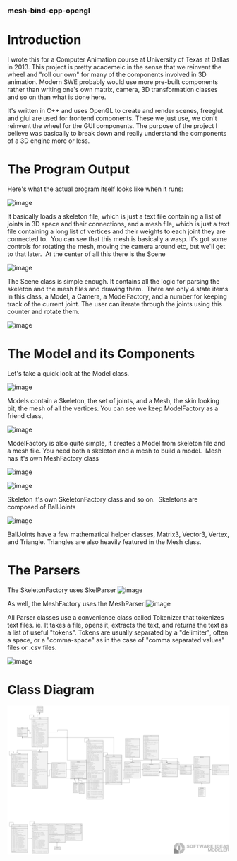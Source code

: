 ### mesh-bind-cpp-opengl

# Introduction
I wrote this for a Computer Animation course at University of Texas at Dallas in 2013. This project is pretty academeic in the sense that we reinvent the wheel and "roll our own" for many of the components involved in 3D animation. Modern SWE probably would use more pre-built components rather than writing one's own matrix, camera, 3D transformation classes and so on than what is done here. </br>

It's written in C++ and uses OpenGL to create and render scenes, freeglut and glui are used for frontend components. These we just use, we don't reinvent the wheel for the GUI components. The purpose of the project I believe was basically to break down and really understand the components of a 3D engine more or less. 

# The Program Output
Here's what the actual program itself looks like when it runs:

![image](https://user-images.githubusercontent.com/1289702/174928400-69a6ea47-b5b2-4616-b61f-0a1346cca11a.png)

It basically loads a skeleton file, which is just a text file containing a list of joints in 3D space and their connections, and a mesh file, which is just a text file containing a long list of vertices and their weights to each joint they are connected to. 
You can see that this mesh is basically a wasp. It's got some controls for rotating the mesh, moving the camera around etc, but we'll get to that later. 
At the center of all this there is the Scene

![image](https://user-images.githubusercontent.com/1289702/174928428-43fc37d5-f51a-4007-ac0c-737455e64117.png)

The Scene class is simple enough. It contains all the logic for parsing the skeleton and the mesh files and drawing them. 
There are only 4 state items in this class, a Model, a Camera, a ModelFactory, and a number for keeping track of the current joint. The user can iterate through the joints using this counter and rotate them.

![image](https://user-images.githubusercontent.com/1289702/174928471-f5541a08-36fa-447c-b7f4-dfa1fd819745.png)

# The Model and its Components
Let's take a quick look at the Model class.

![image](https://user-images.githubusercontent.com/1289702/174928524-d817b29e-5b1c-40d0-af1b-dcdc6c2e4892.png)

Models contain a Skeleton, the set of joints, and a Mesh, the skin looking bit, the mesh of all the vertices. You can see we keep ModelFactory as a friend class,

![image](https://user-images.githubusercontent.com/1289702/174928542-c6be5d76-3a33-4f0b-b9da-e664e08998c0.png)

ModelFactory is also quite simple, it creates a Model from skeleton file and a mesh file. You need both a skeleton and a mesh to build a model. 
Mesh has it's own MeshFactory class

![image](https://user-images.githubusercontent.com/1289702/174928572-f7c370f9-f02b-4d23-89af-89c74167e0b7.png)

![image](https://user-images.githubusercontent.com/1289702/174928590-a3880cdb-850b-4eb0-bc94-1ea8ec2439fb.png)

Skeleton it's own SkeletonFactory class and so on. 
Skeletons are composed of BallJoints

![image](https://user-images.githubusercontent.com/1289702/174928615-3f527021-9ca7-4bec-9765-7561768da937.png)

BallJoints have a few mathematical helper classes, Matrix3, Vector3, Vertex, and Triangle. Triangles are also heavily featured in the Mesh class.

# The Parsers
The SkeletonFactory uses SkelParser
![image](https://user-images.githubusercontent.com/1289702/174928658-68df7088-9b7f-4c79-9c2f-36cf1f72d74c.png)

As well, the MeshFactory uses the MeshParser
![image](https://user-images.githubusercontent.com/1289702/174928677-5526189c-28b3-4f64-91aa-ec16aeb8dc30.png)

All Parser classes use a convenience class called Tokenizer that tokenizes text files. ie. It takes a file, opens it, extracts the text, and returns the text as a list of useful "tokens". Tokens are usually separated by a "delimiter", often a space, or a "comma-space" as in the case of "comma separated values" files or .csv files.

![image](https://user-images.githubusercontent.com/1289702/174928700-607b08fe-c6e5-47fc-bf7a-248cdf963cdc.png)

# Class Diagram
![image](https://github.com/sitting-duck/mesh-bind-cpp-opengl/blob/main/docs/bind-mesh-cpp-class-diagram.png)



